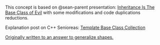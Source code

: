 This concept is based on @sean-parent presentation: [Inheritance Is The Base Class of Evil](https://channel9.msdn.com/Events/GoingNative/2013/Inheritance-Is-The-Base-Class-of-Evil) with some modifications and code duplications reductions.

Explanation post on C++ Senioreas: [Template Base Class Collection](https://cppsenioreas.wordpress.com/2020/08/30/template-base-class-collection/)

[Originally written to an answer to generalize shapes.](https://stackoverflow.com/a/63077878/8038186)